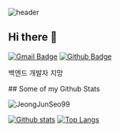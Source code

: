 ![header](https://capsule-render.vercel.app/api?type=waving&reversal=true&color=10:1d6fec,90:06bff0&text=Welcome%20to%20Jun's%20GitHub&fontColor=e7e7e7&fontSize=40&&fontAlign=70&fontAlignY=35)


## Hi there 👋
[![Gmail Badge](https://img.shields.io/badge/-wjdwnstj0810@gmail.com-c14438?style=flat&logo=Gmail&logoColor=white&link=mailto:wjdwnstj0810@gmail.com)](mailto:wjdwnstj0810@gmail.com) [![Github Badge](https://img.shields.io/badge/-JeongJunSeo99-grey?style=flat&logo=github&logoColor=white&link=https://github.com/JeongJunSeo99/)](https://www.github.com/JeongJunSeo99/) <p align='left'>백엔드 개발자 지망
</p>
## Some of my Github Stats
<p align=left> <img src=https://komarev.com/ghpvc/?username=JeongJunSeo99 alt=JeongJunSeo99 /> </p>

[![Github stats](https://github-readme-stats.vercel.app/api?username=JeongJunSeo99&show_icons=true&include_all_commits=true)](https://github.com/JeongJunSeo99/github-readme-stats)
[![Top Langs](https://github-readme-stats.vercel.app/api/top-langs/?username=JeongJunSeo99&layout=compact)](https://github.com/JeongJunSeo99/github-readme-stats)

